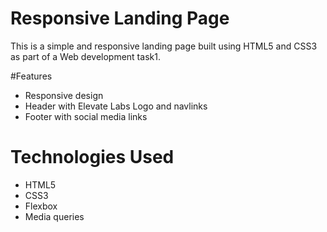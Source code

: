# Responsive Landing Page 
This is a simple and responsive landing page built using HTML5 and CSS3 as part of a Web development task1.

#Features
- Responsive design
- Header with Elevate Labs Logo and navlinks
- Footer with social media links

# Technologies Used
- HTML5
- CSS3
- Flexbox
- Media queries
